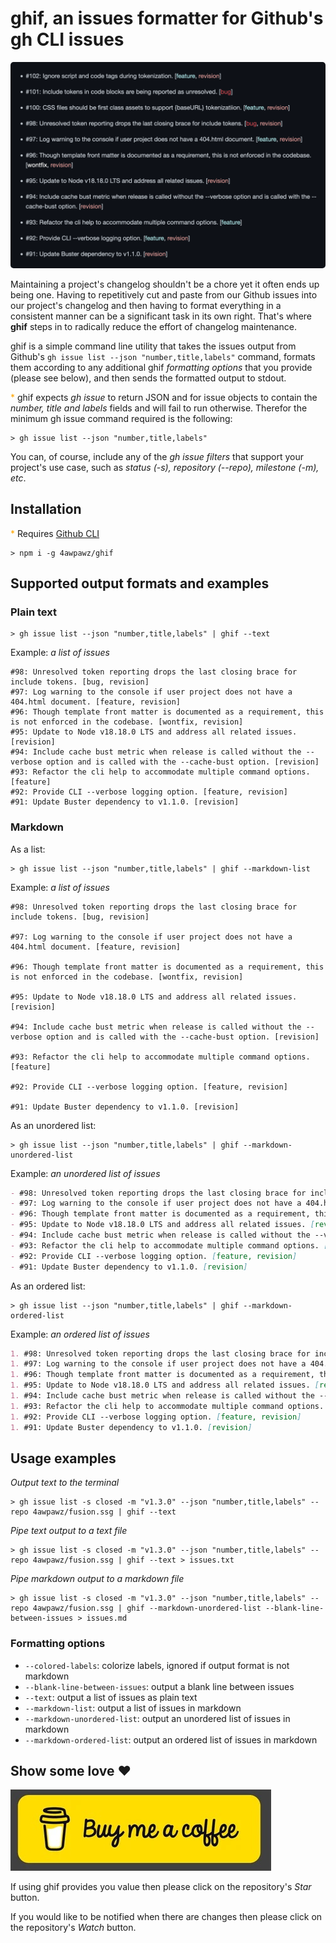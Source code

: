 # ghif, an issues formatter for Github's gh CLI issues 

<img style="border-radius: 5px;" src="./readme-assets/changelog.png" alt="changelog image">

Maintaining a project's changelog shouldn't be a chore yet it often ends up being one. Having to repetitively cut and paste from our Github issues into our project's changelog and then having to format everything in a consistent manner can be a significant task in its own right.
That's where __ghif__ steps in to radically reduce the effort of changelog maintenance.

ghif is a simple command line utility that takes the issues output from Github's `gh issue list --json "number,title,labels"` command, formats them according to any additional ghif _formatting options_ that you provide (please see below), and then sends the formatted output to stdout. 

<span style="color: orange;">* </span>ghif expects _gh issue_ to return JSON and for issue objects to contain the _number, title and labels_ fields and will fail to run otherwise. Therefor the minimum gh issue command required is the following:
```console
> gh issue list --json "number,title,labels"
```
You can, of course, include any of the _gh issue filters_ that support your project's use case, such as _status (-s), repository (--repo), milestone (-m), etc_. 

## Installation

<span style="color: orange;">* </span> Requires [Github CLI](https://cli.github.com/)
```shell
> npm i -g 4awpawz/ghif
```
## Supported output formats and examples
### Plain text
```shell
> gh issue list --json "number,title,labels" | ghif --text
```
Example: _a list of issues_
```text
#98: Unresolved token reporting drops the last closing brace for include tokens. [bug, revision]
#97: Log warning to the console if user project does not have a 404.html document. [feature, revision]
#96: Though template front matter is documented as a requirement, this is not enforced in the codebase. [wontfix, revision]
#95: Update to Node v18.18.0 LTS and address all related issues. [revision]
#94: Include cache bust metric when release is called without the --verbose option and is called with the --cache-bust option. [revision]
#93: Refactor the cli help to accommodate multiple command options. [feature]
#92: Provide CLI --verbose logging option. [feature, revision]
#91: Update Buster dependency to v1.1.0. [revision]
```
### Markdown
As a list:
```shell
> gh issue list --json "number,title,labels" | ghif --markdown-list
```
Example: _a list of issues_
```text
#98: Unresolved token reporting drops the last closing brace for include tokens. [bug, revision]

#97: Log warning to the console if user project does not have a 404.html document. [feature, revision]

#96: Though template front matter is documented as a requirement, this is not enforced in the codebase. [wontfix, revision]

#95: Update to Node v18.18.0 LTS and address all related issues. [revision]

#94: Include cache bust metric when release is called without the --verbose option and is called with the --cache-bust option. [revision]

#93: Refactor the cli help to accommodate multiple command options. [feature]

#92: Provide CLI --verbose logging option. [feature, revision]

#91: Update Buster dependency to v1.1.0. [revision]
```
As an unordered list:
```shell
> gh issue list --json "number,title,labels" | ghif --markdown-unordered-list
```
Example: _an unordered list of issues_
```markdown
- #98: Unresolved token reporting drops the last closing brace for include tokens. [bug, revision]
- #97: Log warning to the console if user project does not have a 404.html document. [feature, revision]
- #96: Though template front matter is documented as a requirement, this is not enforced in the codebase. [wontfix, revision]
- #95: Update to Node v18.18.0 LTS and address all related issues. [revision]
- #94: Include cache bust metric when release is called without the --verbose option and is called with the --cache-bust option. [revision]
- #93: Refactor the cli help to accommodate multiple command options. [feature]
- #92: Provide CLI --verbose logging option. [feature, revision]
- #91: Update Buster dependency to v1.1.0. [revision]
```
As an ordered list:
```shell
> gh issue list --json "number,title,labels" | ghif --markdown-ordered-list
```
Example: _an ordered list of issues_
```markdown
1. #98: Unresolved token reporting drops the last closing brace for include tokens. [bug, revision]
1. #97: Log warning to the console if user project does not have a 404.html document. [feature, revision]
1. #96: Though template front matter is documented as a requirement, this is not enforced in the codebase. [wontfix, revision]
1. #95: Update to Node v18.18.0 LTS and address all related issues. [revision]
1. #94: Include cache bust metric when release is called without the --verbose option and is called with the --cache-bust option. [revision]
1. #93: Refactor the cli help to accommodate multiple command options. [feature]
1. #92: Provide CLI --verbose logging option. [feature, revision]
1. #91: Update Buster dependency to v1.1.0. [revision]
```
## Usage examples
_Output text to the terminal_
```shell
> gh issue list -s closed -m "v1.3.0" --json "number,title,labels" --repo 4awpawz/fusion.ssg | ghif --text
```
_Pipe text output to a text file_
```shell
> gh issue list -s closed -m "v1.3.0" --json "number,title,labels" --repo 4awpawz/fusion.ssg | ghif --text > issues.txt
```
_Pipe markdown output to a markdown file_
```shell
> gh issue list -s closed -m "v1.3.0" --json "number,title,labels" --repo 4awpawz/fusion.ssg | ghif --markdown-unordered-list --blank-line-between-issues > issues.md
```
### Formatting options
- `--colored-labels`: colorize labels, ignored if output format is not markdown
- `--blank-line-between-issues`: output a blank line between issues 
- `--text`: output a list of issues as plain text
- `--markdown-list`: output a list of issues in markdown
- `--markdown-unordered-list`: output an unordered list of issues in markdown
- `--markdown-ordered-list`: output an ordered list of issues in markdown
## Show some love ❤️
<a href="https://www.buymeacoffee.com/4awpawz"><img src="./readme-assets/buymeacoffee.png" alt="image"></a>

If using ghif provides you value then please click on the repository's _Star_ button.

If you would like to be notified when there are changes then please click on the repository's _Watch_ button.

